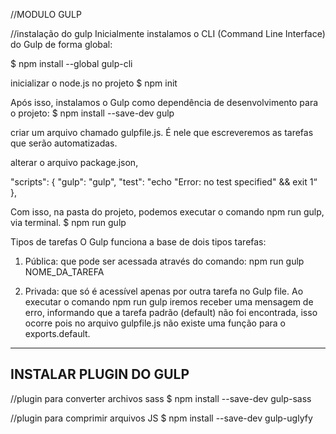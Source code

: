//MODULO GULP

//instalação do gulp
Inicialmente instalamos o CLI (Command Line Interface) do Gulp de forma global:

$ npm install --global gulp-cli


inicializar o node.js no projeto
$ npm init


Após isso, instalamos o Gulp como dependência de desenvolvimento para o projeto:
$ npm install --save-dev gulp


criar um arquivo chamado gulpfile.js. É nele que escreveremos as tarefas que serão automatizadas. 

alterar o arquivo package.json, 

"scripts": {
     "gulp": "gulp", 
     "test": "echo \"Error: no test specified\" && exit 1“ 
     }, 
     
     
Com isso, na pasta do projeto, podemos executar o comando npm run gulp, via terminal.
$ npm run gulp


Tipos de tarefas 
O Gulp funciona a base de dois tipos tarefas: 

1) Pública: que pode ser acessada através do comando: npm run gulp NOME_DA_TAREFA 

2) Privada: que só é acessível apenas por outra tarefa no Gulp file. Ao executar o comando npm run gulp iremos receber uma mensagem de erro, informando que a tarefa padrão (default) não foi encontrada, isso ocorre pois no arquivo gulpfile.js não existe uma função para o exports.default.



------------------------------------------
INSTALAR PLUGIN DO GULP
------------------------------------------
//plugin para converter archivos sass
$ npm install --save-dev gulp-sass

//plugin para comprimir arquivos JS
$ npm install --save-dev gulp-uglyfy